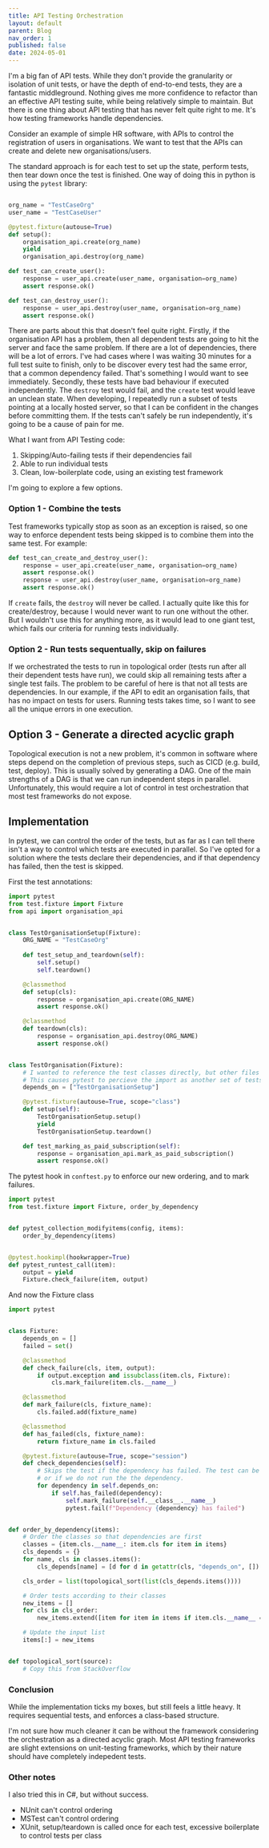 ```yaml
---
title: API Testing Orchestration
layout: default
parent: Blog
nav_order: 1
published: false
date: 2024-05-01
---
```


I'm a big fan of API tests. While they don't provide the granularity or isolation of unit tests, or have the depth of end-to-end tests, they are a fantastic middleground. Nothing gives me more confidence to refactor than an effective API testing suite, while being relatively simple to maintain.
But there is one thing about API testing that has never felt quite right to me. It's how testing frameworks handle dependencies. 

Consider an example of simple HR software, with APIs to control the registration of users in organisations. 
We want to test that the APIs can create and delete new organisations/users.

The standard approach is for each test to set up the state, perform tests, then tear down once the test is finished. One way of doing this in python is using the `pytest` library:

```python

org_name = "TestCaseOrg"
user_name = "TestCaseUser"

@pytest.fixture(autouse=True)
def setup():
    organisation_api.create(org_name)
    yield
    organisation_api.destroy(org_name)

def test_can_create_user():
    response = user_api.create(user_name, organisation=org_name)
    assert response.ok()

def test_can_destroy_user():
    response = user_api.destroy(user_name, organisation=org_name)
    assert response.ok()
```

There are parts about this that doesn't feel quite right. Firstly, if the organisation API has a problem, then all dependent tests are going to hit the server and face the same problem. If there are a lot of dependencies, there will be a lot of errors. I've had cases where I was waiting 30 minutes for a full test suite to finish, only to be discover every test had the same error, that a common dependency failed. That's something I would want to see immediately.
Secondly, these tests have bad behaviour if executed independently. The `destroy` test would fail, and the `create` test would leave an unclean state. When developing, I repeatedly run a subset of tests pointing at a locally hosted server, so that I can be confident in the changes before committing them. If the tests can't safely be run independently, it's going to be a cause of pain for me.

What I want from API Testing code:
 1. Skipping/Auto-failing tests if their dependencies fail
 2. Able to run individual tests
 3. Clean, low-boilerplate code, using an existing test framework

I'm going to explore a few options.


### Option 1 - Combine the tests

Test frameworks typically stop as soon as an exception is raised, so one way to enforce dependent tests being skipped is to combine them into the same test. For example:
```python
def test_can_create_and_destroy_user():
    response = user_api.create(user_name, organisation=org_name)
    assert response.ok()
    response = user_api.destroy(user_name, organisation=org_name)
    assert response.ok()
```

If `create` fails, the `destroy` will never be called. I actually quite like this for create/destroy, because I would never want to run one without the other. But I wouldn't use this for anything more, as it would lead to one giant test, which fails our criteria for running tests individually.

### Option 2 - Run tests sequentually, skip on failures

If we orchestrated the tests to run in topological order (tests run after all their dependent tests have run), we could skip all remaining tests after a single test fails.
The problem to be careful of here is that not all tests are dependencies. In our example, if the API to edit an organisation fails, that has no impact on tests for users. Running tests takes time, so I want to see all the unique errors in one execution.

## Option 3 - Generate a directed acyclic graph

Topological execution is not a new problem, it's common in software where steps depend on the completion of previous steps, such as CICD (e.g. build, test, deploy). This is usually solved by generating a DAG. One of the main strengths of a DAG is that we can run independent steps in parallel. Unfortunately, this would require a lot of control in test orchestration that most test frameworks do not expose.

## Implementation

In pytest, we can control the order of the tests, but as far as I can tell there isn't a way to control which tests are executed in parallel. So I've opted for a solution where the tests declare their dependencies, and if that dependency has failed, then the test is skipped.

First the test annotations:

```python
import pytest
from test.fixture import Fixture
from api import organisation_api


class TestOrganisationSetup(Fixture):
    ORG_NAME = "TestCaseOrg"
    
    def test_setup_and_teardown(self):
        self.setup()
        self.teardown()

    @classmethod
    def setup(cls):
        response = organisation_api.create(ORG_NAME)
        assert response.ok()

    @classmethod
    def teardown(cls):
        response = organisation_api.destroy(ORG_NAME)
        assert response.ok()


class TestOrganisation(Fixture):
    # I wanted to reference the test classes directly, but other files would require an import statement. 
    # This causes pytest to percieve the import as another set of tests, leading to duplicate execution.
    depends_on = ["TestOrganisationSetup"]

    @pytest.fixture(autouse=True, scope="class")
    def setup(self):
        TestOrganisationSetup.setup()
        yield
        TestOrganisationSetup.teardown()

    def test_marking_as_paid_subscription(self):
        response = organisation_api.mark_as_paid_subscription()
        assert response.ok()
```

The pytest hook in `conftest.py` to enforce our new ordering, and to mark failures.

```python
import pytest
from test.fixture import Fixture, order_by_dependency


def pytest_collection_modifyitems(config, items):
    order_by_dependency(items)


@pytest.hookimpl(hookwrapper=True)
def pytest_runtest_call(item):
    output = yield
    Fixture.check_failure(item, output)
```

And now the Fixture class

```python
import pytest


class Fixture:
    depends_on = []
    failed = set()

    @classmethod
    def check_failure(cls, item, output):
        if output.exception and issubclass(item.cls, Fixture):
            cls.mark_failure(item.cls.__name__)

    @classmethod
    def mark_failure(cls, fixture_name):
        cls.failed.add(fixture_name)

    @classmethod
    def has_failed(cls, fixture_name):
        return fixture_name in cls.failed

    @pytest.fixture(autouse=True, scope="session")
    def check_dependencies(self):
        # Skips the test if the dependency has failed. The test can be run if the dependency passes, 
        # or if we do not run the the dependency.
        for dependency in self.depends_on:
            if self.has_failed(dependency):
                self.mark_failure(self.__class__.__name__)
                pytest.fail(f"Dependency {dependency} has failed")


def order_by_dependency(items):
    # Order the classes so that dependencies are first
    classes = {item.cls.__name__: item.cls for item in items}
    cls_depends = {}
    for name, cls in classes.items():
        cls_depends[name] = [d for d in getattr(cls, "depends_on", []) if d in classes]

    cls_order = list(topological_sort(list(cls_depends.items())))

    # Order tests according to their classes
    new_items = []
    for cls in cls_order:
        new_items.extend([item for item in items if item.cls.__name__ == cls])

    # Update the input list
    items[:] = new_items


def topological_sort(source):
    # Copy this from StackOverflow

```


### Conclusion

While the implementation ticks my boxes, but still feels a little heavy. It requires sequential tests, and enforces a class-based structure.

I'm not sure how much cleaner it can be without the framework considering the orchestration as a directed acyclic graph. Most API testing frameworks are slight extensions on unit-testing frameworks, which by their nature should have completely indepedent tests.


### Other notes

I also tried this in C#, but without success.
- NUnit can't control ordering
- MSTest can't control ordering
- XUnit, setup/teardown is called once for each test, excessive boilerplate to control tests per class


